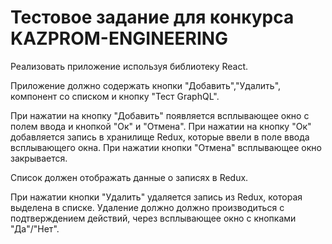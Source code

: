 # Тестовое задание для конкурса  KAZPROM-ENGINEERING

Реализовать приложение используя библиотеку React.

Приложение должно содержать кнопки "Добавить","Удалить", компонент со списком и кнопку "Тест GraphQL".

При нажатии на кнопку "Добавить" появляется всплывающее окно с полем ввода и кнопкой "Ок" и "Отмена". При нажатии на кнопку "Ок" добавляется запись в хранилище Redux, которые ввели в поле ввода всплывающего окна. При нажатии кнопки "Отмена" всплывающее окно закрывается.

Список должен отображать данные о записях в Redux.

При нажатии кнопки "Удалить" удаляется запись из Redux, которая выделена в списке. Удаление должно должно производиться с подтверждением действий, через всплывающее окно с кнопками "Да"/"Нет".
